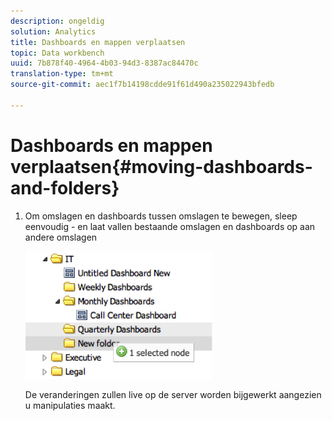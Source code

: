 ```yaml
---
description: ongeldig
solution: Analytics
title: Dashboards en mappen verplaatsen
topic: Data workbench
uuid: 7b878f40-4964-4b03-94d3-8387ac84470c
translation-type: tm+mt
source-git-commit: aec1f7b14198cdde91f61d490a235022943bfedb

---
```



# Dashboards en mappen verplaatsen{#moving-dashboards-and-folders}

1. Om omslagen en dashboards tussen omslagen te bewegen, sleep eenvoudig - en laat vallen bestaande omslagen en dashboards op aan andere omslagen

   ![](assets/move_folder.png)

   De veranderingen zullen live op de server worden bijgewerkt aangezien u manipulaties maakt.
